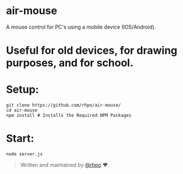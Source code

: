 # air-mouse
A mouse control for PC's using a mobile device (IOS/Android).

# **Useful for old devices, for drawing purposes, and for school.**

# Setup:
```shell
git clone https://github.com/rhpo/air-mouse/
cd air-mouse
npm install # Installs the Required NPM Packages
```


# Start:
``node server.js``




> Written and maintained by [@rhpo](https://github.com/rhpo) ❤️.
